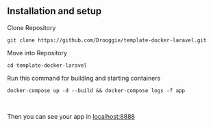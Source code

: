## Installation and setup 

Clone Repository 
```
git clone https://github.com/Drooggie/template-docker-laravel.git
``` 

Move into Repository 
```
cd template-docker-laravel
``` 


Run this command for building and starting containers
```
docker-compose up -d --build && docker-compose logs -f app
```  
<br />

Then you can see your app in <a href="http://localhost:8888/"> localhost:8888</a>